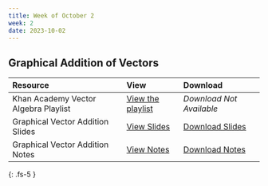 ```yaml
---
title: Week of October 2
week: 2
date: 2023-10-02
---
```


## Graphical Addition of Vectors 


| Resource        | View          | Download |
|:-------------|:------------------|:------|
| Khan Academy Vector Algebra Playlist| [View the playlist](https://www.khanacademy.org/math/precalculus/x9e81a4f98389efdf:vectors) | _Download Not Available_ |
| Graphical Vector Addition Slides | [View Slides](/23-24/1Q/vectors/slides.html) |  [Download Slides](/23-24/1Q/vectors/slides.pdf)|
| Graphical Vector Addition Notes | [View Notes](/23-24/1Q/vectors/main.html) |  [Download Notes](/23-24/1Q/vectors/main.pdf)|

  
{: .fs-5 }

